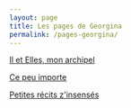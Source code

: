 ```yaml
---
layout: page
title: Les pages de Georgina
permalink: /pages-georgina/
---
```


[Il et Elles, mon archipel](/ils-et-elles)

[Ce peu importe](2021-02-02-essai-2)

[Petites récits z'insensés](_posts/importe/2021-02-02-essai-3)